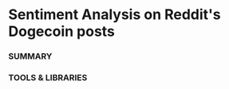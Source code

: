 <h1>Sentiment Analysis on Reddit's Dogecoin posts</h1>

<h3>SUMMARY</h3>




<h3>TOOLS & LIBRARIES</h3>
